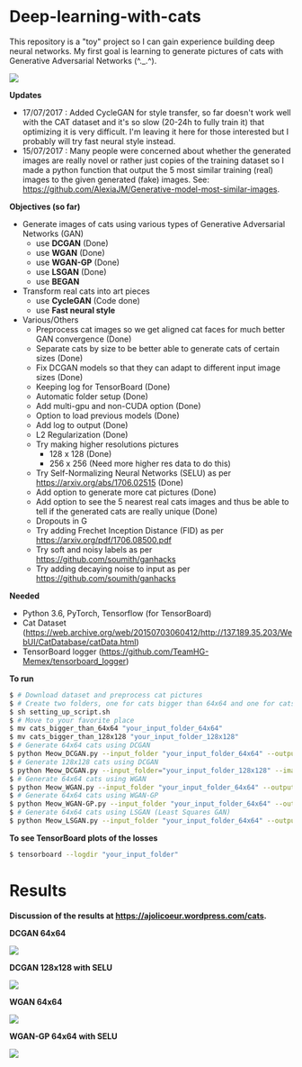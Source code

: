 # Deep-learning-with-cats

This repository is a "toy" project so I can gain experience building deep neural networks. My first goal is learning to generate pictures of cats with Generative Adversarial Networks (^._.^). 

![](/images/DCGAN_220epochs.gif)

**Updates** 
  * 17/07/2017 : Added CycleGAN for style transfer, so far doesn't work well with the CAT dataset and it's so slow (20-24h to fully train it) that optimizing it is very difficult. I'm leaving it here for those interested but I probably will try fast neural style instead.
  * 15/07/2017 : Many people were concerned about whether the generated images are really novel or rather just copies of the training dataset so I made a python function that output the 5 most similar training (real) images to the given generated (fake) images. See: https://github.com/AlexiaJM/Generative-model-most-similar-images.

**Objectives (so far)**
* Generate images of cats using various types of Generative Adversarial Networks (GAN)
  * use **DCGAN** (Done)
  * use **WGAN** (Done)
  * use **WGAN-GP** (Done)
  * use **LSGAN** (Done)
  * use **BEGAN**
* Transform real cats into art pieces 
  * use **CycleGAN** (Code done)
  * use **Fast neural style**
* Various/Others
  * Preprocess cat images so we get aligned cat faces for much better GAN convergence (Done)
  * Separate cats by size to be better able to generate cats of certain sizes (Done)
  * Fix DCGAN models so that they can adapt to different input image sizes (Done)
  * Keeping log for TensorBoard (Done)
  * Automatic folder setup (Done)
  * Add multi-gpu and non-CUDA option (Done)
  * Option to load previous models (Done)
  * Add log to output (Done)
  * L2 Regularization (Done)
  * Try making higher resolutions pictures
    * 128 x 128 (Done)
    * 256 x 256 (Need more higher res data to do this)
  * Try Self-Normalizing Neural Networks (SELU) as per https://arxiv.org/abs/1706.02515 (Done)
  * Add option to generate more cat pictures (Done)
  * Add option to see the 5 nearest real cats images and thus be able to tell if the generated cats are really unique (Done)
  * Dropouts in G
  * Try adding Frechet Inception Distance (FID) as per https://arxiv.org/pdf/1706.08500.pdf
  * Try soft and noisy labels as per https://github.com/soumith/ganhacks
  * Try adding decaying noise to input as per https://github.com/soumith/ganhacks
  
**Needed**

* Python 3.6, PyTorch, Tensorflow (for TensorBoard)
* Cat Dataset (https://web.archive.org/web/20150703060412/http://137.189.35.203/WebUI/CatDatabase/catData.html)
* TensorBoard logger (https://github.com/TeamHG-Memex/tensorboard_logger)

**To run**
```bash
$ # Download dataset and preprocess cat pictures 
$ # Create two folders, one for cats bigger than 64x64 and one for cats bigger than 128x128
$ sh setting_up_script.sh
$ # Move to your favorite place
$ mv cats_bigger_than_64x64 "your_input_folder_64x64"
$ mv cats_bigger_than_128x128 "your_input_folder_128x128"
$ # Generate 64x64 cats using DCGAN
$ python Meow_DCGAN.py --input_folder "your_input_folder_64x64" --output_folder "your_output_folder"
$ # Generate 128x128 cats using DCGAN
$ python Meow_DCGAN.py --input_folder="your_input_folder_128x128" --image_size 128 --G_h_size 64 --D_h_size 64 --SELU True
$ # Generate 64x64 cats using WGAN
$ python Meow_WGAN.py --input_folder "your_input_folder_64x64" --output_folder "your_output_folder"
$ # Generate 64x64 cats using WGAN-GP
$ python Meow_WGAN-GP.py --input_folder "your_input_folder_64x64" --output_folder "your_output_folder" --SELU True
$ # Generate 64x64 cats using LSGAN (Least Squares GAN)
$ python Meow_LSGAN.py --input_folder "your_input_folder_64x64" --output_folder "your_output_folder"
```
**To see TensorBoard plots of the losses**
```bash
$ tensorboard --logdir "your_input_folder"
```

# Results

**Discussion of the results at https://ajolicoeur.wordpress.com/cats.**

**DCGAN 64x64**

![](/images/DCGAN_209epoch.png)

**DCGAN 128x128 with SELU**

![](/images/DCGAN_SELU_128x128_epoch605.png)

**WGAN 64x64**

![](/images/WGAN_1408epoch.png)

**WGAN-GP 64x64 with SELU**

![](/images/WGAN_GP_iter15195.png)
